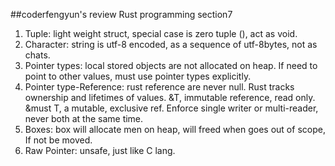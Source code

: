 ##coderfengyun's review
Rust programming section7
1. Tuple: light weight struct, special case is zero tuple (), act as void.
2. Character: string is utf-8 encoded, as a sequence of utf-8bytes, not as chats.
3. Pointer types: local stored objects are not allocated on heap. If need to point to other values, must use pointer types explicitly. 
4. Pointer type-Reference: rust reference are never null. Rust tracks ownership and lifetimes of values. &T, immutable reference, read only. &must T, a mutable, exclusive ref. Enforce single writer or multi-reader, never both at the same time.
5. Boxes: box will allocate men on heap, will freed when goes out of scope, If not be moved.
6. Raw Pointer: unsafe, just like C lang.
